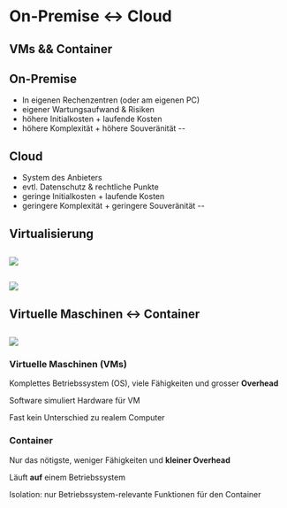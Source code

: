 # On-Premise <-> Cloud

VMs && Container
--
## On-Premise

* In eigenen Rechenzentren (oder am eigenen PC)
* eigener Wartungsaufwand & Risiken
* höhere Initialkosten + laufende Kosten
* höhere Komplexität + höhere Souveränität
--
## Cloud

* System des Anbieters
* evtl. Datenschutz & rechtliche Punkte
* geringe Initialkosten + laufende Kosten
* geringere Komplexität + geringere Souveränität
--
## Virtualisierung

[![](https://i0.wp.com/techsprobe.com/wp-content/uploads/2020/02/macOS-Catalina-10.15-2020-02-24-21-23-37.png?w=1440&ssl=1)](https://techsprobe.com/install-windows-10-on-virtualbox-on-macos-catalina/)
--
[![](https://www.claranet.de/sites/all/assets/de/infografik-1_was-sind-container.png)](https://www.claranet.de/blog/wie-funktionieren-docker-container)
--
## Virtuelle Maschinen <-> Container

[![](https://images.contentstack.io/v3/assets/blt300387d93dabf50e/bltb6200bc085503718/5e1f209a63d1b6503160c6d5/containers-vs-virtual-machines.jpg)](https://www.weave.works/blog/a-practical-guide-to-choosing-between-docker-containers-and-vms)
--
### Virtuelle Maschinen (VMs)

Komplettes Betriebssystem (OS), viele Fähigkeiten und grosser **Overhead**

Software simuliert Hardware für VM

Fast kein Unterschied zu realem Computer

### Container

Nur das nötigste, weniger Fähigkeiten und **kleiner Overhead**

Läuft **auf** einem Betriebssystem

Isolation: nur Betriebssystem-relevante Funktionen für den Container
